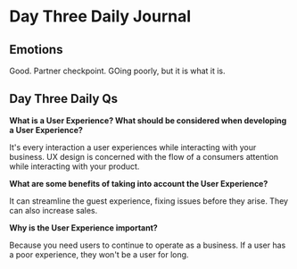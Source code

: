 # Day Three Daily Journal

## Emotions

Good. Partner checkpoint. GOing poorly, but it is what it is.

## Day Three Daily Qs

**What is a User Experience? What should be considered when developing a User Experience?**

It's every interaction a user experiences while interacting with your business. UX design is concerned with the flow of a consumers attention while interacting with your product.

**What are some benefits of taking into account the User Experience?**

It can streamline the guest experience, fixing issues before they arise. They can also increase sales.

**Why is the User Experience important?**

Because you need users to continue to operate as a business. If a user has a poor experience, they won't be a user for long.
